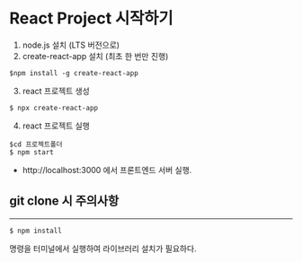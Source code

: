 
# React Project 시작하기

1. node.js 설치 (LTS 버전으로)
2. create-react-app 설치 (최초 한 번만 진행)
```
$npm install -g create-react-app
```

3. react 프로젝트 생성
```
$ npx create-react-app
```

4. react 프로젝트 실행
```
$cd 프로젝트폴더
$ npm start
```

- http://localhost:3000 에서 프론트엔드 서버 실행.

## git clone 시 주의사항
---
```
$ npm install
```
명령을 터미널에서 실행하여 라이브러리 설치가 필요하다.

